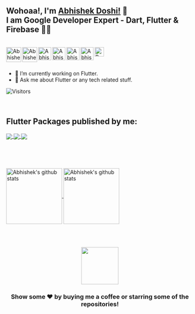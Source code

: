 ## Wohoaa!, I'm [Abhishek Doshi!](https://abhishekdoshi.netlify.app/) 👋<br>I am Google Developer Expert - Dart, Flutter & Firebase 💙💛 


<br><a href="https://twitter.com/AbhishekDoshi26">
  <img align="left" alt="Abhishek's Twitter" width="40px" src="https://assets.stickpng.com/images/580b57fcd9996e24bc43c53e.png" />
</a>
<a href="https://www.linkedin.com/in/AbhishekDoshi26/">
  <img align="left" alt="Abhishek's Linkdein" width="40px" src="http://pngimg.com/uploads/linkedIn/linkedIn_PNG38.png" />
</a>
<a href="https://github.com/AbhishekDoshi26">
  <img align="left" alt="Abhishek's Github" width="35px" src="https://cdn.jsdelivr.net/npm/simple-icons@v3/icons/github.svg" />
</a>
<a href="https://www.instagram.com/abhishekdoshi26/">
  <img align="left" alt="Abhishek's Instagram" width="35px" src="https://assets.stickpng.com/images/580b57fcd9996e24bc43c521.png" />
</a>
<a href="https://abhishekdoshi26.medium.com">
  <img align="left" alt="Abhishek's Medium" width="35px" src="https://cdn.iconscout.com/icon/free/png-512/medium-47-433328.png" />
</a>
<a href="https://abhishekdoshi.netlify.app/">
  <img align="left" alt="Abhishek's Portfolio" width="35px" src="https://www.freepnglogos.com/uploads/logo-website-png/logo-website-website-logo-png-transparent-background-background-15.png" />
</a>
<a href="https://www.buymeacoffee.com/abhishekdoshi26">
  <img align="left" alt="BMC" width="25px" src="https://bmc-dev.s3.us-east-2.amazonaws.com/assets/icons/bmc_icon_black.png" />
</a>



<br/>
<br/>



- 🔭 I’m currently working on Flutter.
- 💬 Ask me about Flutter or any tech related stuff.

![Visitors](https://visitor-badge.laobi.icu/badge?page_id=AbhishekDoshi26.AbhishekDoshi26)                                 


<br>

## Flutter Packages published by me:

<a href="https://github.com/AbhishekDoshi26/contactus">
  <img align="center" src="https://github-readme-stats.vercel.app/api/pin/?username=AbhishekDoshi26&repo=contactus&theme=dark" />
</a>
<a href="https://github.com/AbhishekDoshi26/super_extensions">
 <img align="center" src="https://github-readme-stats.vercel.app/api/pin/?username=AbhishekDoshi26&repo=super_extensions&theme=dark" />
</a>
<a href="https://github.com/AbhishekDoshi26/parent-child-checkbox">
  <img align="center" src="https://github-readme-stats.vercel.app/api/pin/?username=AbhishekDoshi26&repo=parent-child-checkbox&theme=dark" />
</a>

<br><br>
##

<a href="https://github.com/AbhishekDoshi26">
 <img align="center" src="https://github-readme-stats.vercel.app/api?username=AbhishekDoshi26&show_icons=true&theme=dark&line_height=27" alt="Abhishek's github stats" height="150px" />
</a>

<a href="https://github.com/AbhishekDoshi26">
 <img align="center" src="https://streak-stats.demolab.com?user=AbhishekDoshi26&theme=dark" alt="Abhishek's github stats" height="150px" />
</a>

<br><br>

<div align="center">

<a href="https://www.buymeacoffee.com/abhishekdoshi26"><img height=100 src="https://media.tenor.com/Is0ELiJnoU0AAAAi/buymeacoffee-button.gif"></img></a>

</div>


<div align="center">


### Show some ❤️ by buying me a coffee or starring some of the repositories!

</div>


